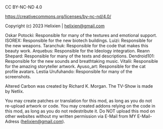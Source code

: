 CC BY-NC-ND 4.0

https://creativecommons.org/licenses/by-nc-nd/4.0/ 

Copyright (c) 2023 Helixien |  helixien@gmail.com

Oskar Potocki: Responsible for many of the textures and emotional support.
ISOREX: Responsible for the new biotech buildings.
Luizi: Responsible for the new weapons.
Taranchuk: Responsible for the code that makes this beauty work.
Arquebus: Responsible for the Ideology integration.
Reann Shepard: Responsible for many of the texts and descriptions.
Dendroid101: Responsible for the new sounds and breathtaking music.
Vitalii: Responsible for the amazing storyteller artwork.
Ayuso_art: Responsible for the cat profile avatars.
Lestia Urufuhando: Responsible for many of the screenshots.

Altered Carbon was created by Richard K. Morgan. The TV-Show is made by Netlix.

You may create patches or translation for this mod, as long as you do not re-upload artwork or code. You may created addons relying on the code in this mod, as long as you do not redestribute it.
Do NOT upload this mod on other websites without my written permission via E-Mail from MY E-Mail-Adress (helixien@gmail.com).